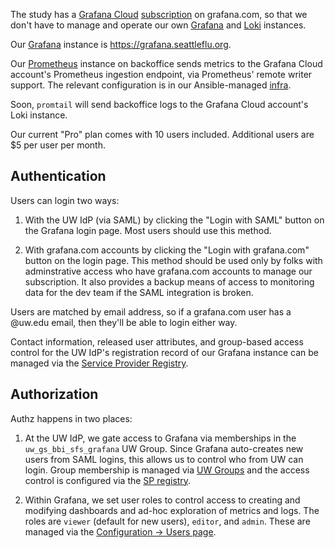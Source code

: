 The study has a [Grafana Cloud][] [subscription][] on grafana.com, so that we
don't have to manage and operate our own [Grafana][] and [Loki][] instances.

Our [Grafana][] instance is <https://grafana.seattleflu.org>.

Our [Prometheus][] instance on backoffice sends metrics to the Grafana Cloud
account's Prometheus ingestion endpoint, via Prometheus' remote writer support.
The relevant configuration is in our Ansible-managed [infra][].

Soon, `promtail` will send backoffice logs to the Grafana Cloud account's Loki
instance.

Our current "Pro" plan comes with 10 users included.  Additional users are $5
per user per month.


## Authentication

Users can login two ways:

 1. With the UW IdP (via SAML) by clicking the "Login with SAML" button on the
    Grafana login page.  Most users should use this method.

 2. With grafana.com accounts by clicking the "Login with grafana.com" button
    on the login page.  This method should be used only by folks with
    adminstrative access who have grafana.com accounts to manage our
    subscription.  It also provides a backup means of access to monitoring data
    for the dev team if the SAML integration is broken.

Users are matched by email address, so if a grafana.com user has a @uw.edu
email, then they'll be able to login either way.

Contact information, released user attributes, and group-based access control
for the UW IdP's registration record of our Grafana instance can be managed via
the [Service Provider Registry][spreg].


## Authorization

Authz happens in two places:

 1. At the UW IdP, we gate access to Grafana via memberships in the
    `uw_gs_bbi_sfs_grafana` UW Group.  Since Grafana auto-creates new users
    from SAML logins, this allows us to control who from UW can login.  Group
    membership is managed via [UW Groups][] and the access control is
    configured via the [SP registry][spreg].

 2. Within Grafana, we set user roles to control access to creating and
    modifying dashboards and ad-hoc exploration of metrics and logs.  The roles
    are `viewer` (default for new users), `editor`, and `admin`.  These are
    managed via the [Configuration → Users page][grafana-users].


[Grafana]: https://grafana.com/oss/grafana/
[Grafana Cloud]: https://grafana.com/products/cloud/
[grafana-users]: https://grafana.seattleflu.org/org/users
[infra]: https://github.com/seattleflu/infra
[Loki]: https://grafana.com/oss/loki/
[Prometheus]: https://prometheus.io
[spreg]: https://iam-tools.u.washington.edu/spreg/#mhttps://grafana.seattleflu.org/saml/metadata
[subscription]: https://grafana.com/orgs/seattleflu
[UW Groups]: https://groups.uw.edu
